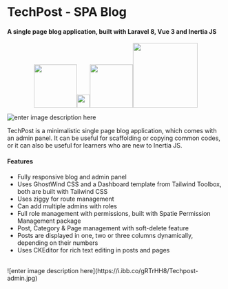 ﻿# TechPost - SPA Blog
#### A single page blog application, built with Laravel 8, Vue 3 and Inertia JS

<div align="center"><img src="https://raw.githubusercontent.com/laravel/art/master/logo-lockup/5%20SVG/2%20CMYK/1%20Full%20Color/laravel-logolockup-cmyk-red.svg" width="100"><img src="https://camo.githubusercontent.com/c8f91d18976e27123643a926a2588b8d931a0292fd0b6532c3155379e8591629/68747470733a2f2f7675656a732e6f72672f696d616765732f6c6f676f2e706e67" width="30"/><img src="https://camo.githubusercontent.com/76fc893540a16d0acb4967472a5195511ec64fd8d98f377cb00dc8fa73ffb67b/68747470733a2f2f7265666163746f72696e6775692e6e7963332e63646e2e6469676974616c6f6365616e7370616365732e636f6d2f7461696c77696e642d6c6f676f2d737469636b65722e737667" width="100"/><img src="https://raw.githubusercontent.com/inertiajs/inertia/master/.github/LOGO.png" width="150px"/></div>

![enter image description here](https://i.ibb.co/PMdMLyG/Techpost.jpg)

TechPost is a minimalistic single page blog application, which comes with an admin panel. It can be useful for scaffolding or copying common codes, or it can also be useful for learners who are new to Inertia JS.

#### Features

 - Fully responsive blog and admin panel
 - Uses GhostWind CSS and a Dashboard template from Tailwind Toolbox, both are built with Tailwind CSS
 - Uses ziggy for route management
 - Can add multiple admins with roles
 - Full role management with permissions, built with Spatie Permission Management package
 - Post, Category & Page management with soft-delete feature
 - Posts are displayed in one, two or three columns dynamically, depending on their numbers
 - Uses CKEditor for rich text editing in posts and pages
 <br />
 ![enter image description here](https://i.ibb.co/gRTrHH8/Techpost-admin.jpg)
